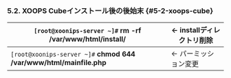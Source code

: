 ### 5.2. XOOPS Cubeインストール後の後始末 {#5-2-xoops-cube}

| `[root@xoonips-server ~]#` **rm -rf /var/www/html/install/** | ← installディレクトリ削除 |
| --- | --- |
| `[root@xoonips-server ~]#` **chmod 644 /var/www/html/mainfile.php** | ← パーミッション変更 |